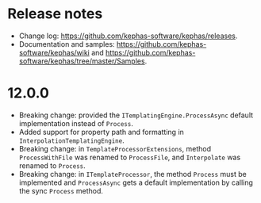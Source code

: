 ﻿# Release notes

* Change log: https://github.com/kephas-software/kephas/releases.
* Documentation and samples: https://github.com/kephas-software/kephas/wiki and https://github.com/kephas-software/kephas/tree/master/Samples.

# 12.0.0

* Breaking change: provided the ```ITemplatingEngine.ProcessAsync``` default implementation instead of ```Process```.
* Added support for property path and formatting in ```InterpolationTemplatingEngine```.
* Breaking change: in ``TemplateProcessorExtensions``, method ``ProcessWithFile`` was renamed to ``ProcessFile``, and ``Interpolate`` was renamed to ``Process``.
* Breaking change: in ``ITemplateProcessor``, the method ``Process`` must be implemented and ``ProcessAsync`` gets a default implementation by calling the sync ``Process`` method.
